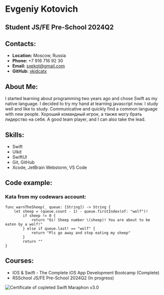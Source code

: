 # Evgeniy Kotovich

## Student JS/FE Pre-School 2024Q2

## Сontacts:

- **Location:** Moscow, Russia
- **Phone:** +7 916 716 92 30
- **Email:** sxekot@gmail.com
- **GitHub:** [xkidcatx](https://github.com/xkidcatx)

## About Me:
I started learning about programming two years ago and chose Swift as my native language.
I decided to try my hand at learning javascript now. I study well and like to study.
Сommunicative and quickly find a common language with new people. Хороший командный игрок, а также могу брать лидерство на себя.
A good team player, and I can also take the lead.

## Skills:
- Swift
- UIkit
- SwiftUI
- Git, GitHub
- Xcode, JetBrain Webstorm, VS Code

## Code example:

### Kata from my codewars account:

```
func warnTheSheep(_ queue: [String]) -> String {
    let sheep = (queue.count - 1) - queue.firstIndex(of: "wolf")!
        if sheep != 0 {
            return "Oi! Sheep number \(sheep)! You are about to be eaten by a wolf!"
        } else if queue.last! == "wolf" {
            return "Pls go away and stop eating my sheep"
        }
        return ""
}
```

## Courses:
+ IOS & Swift - The Complete iOS App Development Bootcamp (Complete)
+ RSSchool JS/FE Pre-School 2024Q2 (In progress)

![Certificate of copleted Swift Maraphon v3.0](https://user-images.githubusercontent.com/100476727/184662766-0d56930b-1238-45ec-aaa3-74e3cce3ec3b.png)


